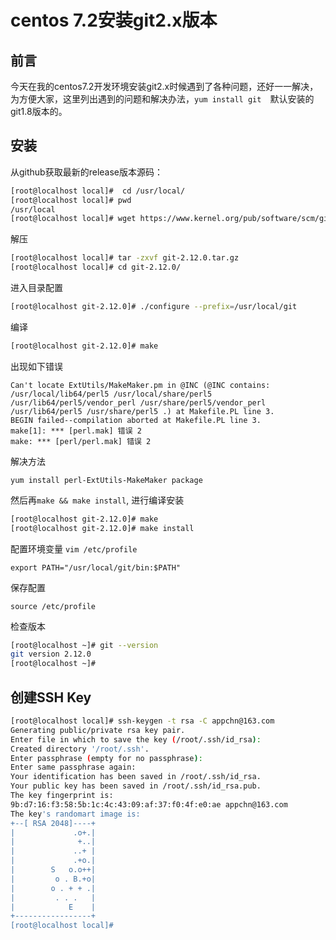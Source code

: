 # centos 7.2安装git2.x版本

<!-- toc -->

## 前言
今天在我的centos7.2开发环境安装git2.x时候遇到了各种问题，还好一一解决，为方便大家，这里列出遇到的问题和解决办法，```yum install git```　默认安装的git1.8版本的。

## 安装
从github获取最新的release版本源码：
```bash
[root@localhost local]#  cd /usr/local/
[root@localhost local]# pwd
/usr/local
[root@localhost local]# wget https://www.kernel.org/pub/software/scm/git/git-2.12.0.tar.gz
```
解压
```bash
[root@localhost local]# tar -zxvf git-2.12.0.tar.gz
[root@localhost local]# cd git-2.12.0/
```
进入目录配置
```bash
[root@localhost git-2.12.0]# ./configure --prefix=/usr/local/git
```
编译
```bash
[root@localhost git-2.12.0]# make
```
出现如下错误
```
Can't locate ExtUtils/MakeMaker.pm in @INC (@INC contains: /usr/local/lib64/perl5 /usr/local/share/perl5 /usr/lib64/perl5/vendor_perl /usr/share/perl5/vendor_perl /usr/lib64/perl5 /usr/share/perl5 .) at Makefile.PL line 3.
BEGIN failed--compilation aborted at Makefile.PL line 3.
make[1]: *** [perl.mak] 错误 2
make: *** [perl/perl.mak] 错误 2
```
解决方法
```
yum install perl-ExtUtils-MakeMaker package
```
然后再```make && make install```, 进行编译安装
```bash
[root@localhost git-2.12.0]# make
[root@localhost git-2.12.0]# make install
```
配置环境变量 ```vim /etc/profile```
```
export PATH="/usr/local/git/bin:$PATH"
```
保存配置
```
source /etc/profile
```
检查版本
```bash
[root@localhost ~]# git --version
git version 2.12.0
[root@localhost ~]#
```
## 创建SSH Key
```bash
[root@localhost local]# ssh-keygen -t rsa -C appchn@163.com
Generating public/private rsa key pair.
Enter file in which to save the key (/root/.ssh/id_rsa): 
Created directory '/root/.ssh'.
Enter passphrase (empty for no passphrase): 
Enter same passphrase again: 
Your identification has been saved in /root/.ssh/id_rsa.
Your public key has been saved in /root/.ssh/id_rsa.pub.
The key fingerprint is:
9b:d7:16:f3:58:5b:1c:4c:43:09:af:37:f0:4f:e0:ae appchn@163.com
The key's randomart image is:
+--[ RSA 2048]----+
|             .o+.|
|              +..|
|             ..+ |
|             .+o.|
|        S   o.o++|
|         o . B.+o|
|        o . + + .|
|         . . .   |
|            E    |
+-----------------+
[root@localhost local]#
```
